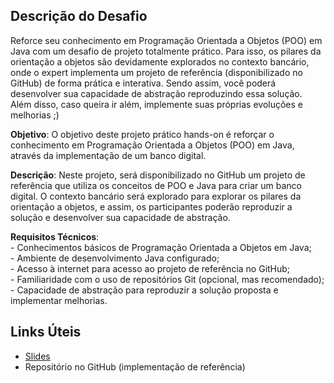 **Descrição do Desafio**
------------------------

Reforce seu conhecimento em Programação Orientada a Objetos (POO) em Java com um desafio de projeto totalmente prático. Para isso, os pilares da orientação a objetos são devidamente explorados no contexto bancário, onde o expert implementa um projeto de referência (disponibilizado no GitHub) de forma prática e interativa. Sendo assim, você poderá desenvolver sua capacidade de abstração reproduzindo essa solução. Além disso, caso queira ir além, implemente suas próprias evoluções e melhorias ;)

**Objetivo**: O objetivo deste projeto prático hands-on é reforçar o conhecimento em Programação Orientada a Objetos (POO) em Java, através da implementação de um banco digital.

**Descrição**: Neste projeto, será disponibilizado no GitHub um projeto de referência que utiliza os conceitos de POO e Java para criar um banco digital. O contexto bancário será explorado para explorar os pilares da orientação a objetos, e assim, os participantes poderão reproduzir a solução e desenvolver sua capacidade de abstração.

**Requisitos Técnicos**:  
\- Conhecimentos básicos de Programação Orientada a Objetos em Java;  
\- Ambiente de desenvolvimento Java configurado;  
\- Acesso à internet para acesso ao projeto de referência no GitHub;  
\- Familiaridade com o uso de repositórios Git (opcional, mas recomendado);  
\- Capacidade de abstração para reproduzir a solução proposta e implementar melhorias.

**Links Úteis**
---------------

*   [Slides](https://docs.google.com/presentation/d/1sGnTlpJK0F08hSZebk8LNTsOkHVBivVu/edit?usp=sharing&ouid=105300330738120646134&rtpof=true&sd=true)
*   Repositório no GitHub (implementação de referência)
